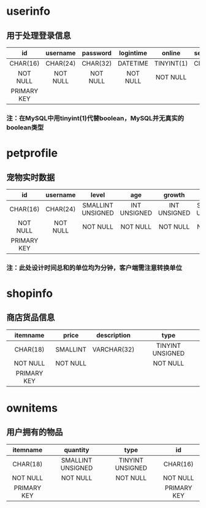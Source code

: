 ﻿# userinfo
## 用于处理登录信息
|     id    |username|password|logintime|  online  |secretkey|heartbeat|
|:---------:|:------:|:------:|:-------:|:--------:|:-------:|:-------:|
|  CHAR(16) |CHAR(24)|CHAR(32)| DATETIME|TINYINT(1)| CHAR(20)| DATATIME|
|  NOT NULL |NOT NULL|NOT NULL| NOT NULL| NOT NULL |         |         |
|PRIMARY KEY|        |        |         |          |         |         |
### 注：在MySQL中用tinyint(1)代替boolean，MySQL并无真实的boolean类型
 
# petprofile
## 宠物实时数据
|     id    |username|      level      |    age     |   growth   |      food       |     clean       |     health     |      mood       |  growth_speed  |   status   | online_time|tuotuo|
|:---------:|:------:|:---------------:|:----------:|:----------:|:---------------:|:---------------:|:--------------:|:---------------:|:--------------:|:----------:|:----------:|:----:|
|  CHAR(16) |CHAR(24)|SMALLINT UNSIGNED|INT UNSIGNED|INT UNSIGNED|SMALLINT UNSIGNED|SMALLINT UNSIGNED|TINYINT UNSIGNED|SMALLINT UNSIGNED|TINYINT UNSIGNED|INT UNSIGNED|INT UNSIGNED| INT  |
|  NOT NULL |NOT NULL|     NOT NULL    |  NOT NULL  |  NOT NULL  |    NOT NULL     |    NOT NULL     |    NOT NULL    |     NOT NULL    |    NOT NULL    |  NOT NULL  |  NOT NULL  |      |
|PRIMARY KEY|        |                 |            |            |                 |                 |                |                 |                |            |            |      |
### 注：此处设计时间总和的单位均为分钟，客户端需注意转换单位

# shopinfo
## 商店货品信息
|  itemname |  price |description|      type      |
|:---------:|:------:|:---------:|:--------------:|
|  CHAR(18) |SMALLINT|VARCHAR(32)|TINYINT UNSIGNED|
|  NOT NULL |NOT NULL|           |    NOT NULL    |
|PRIMARY KEY|        |           |                |

# ownitems
## 用户拥有的物品
|  itemname |    quantity     |     type       |     id    |
|:---------:|:---------------:|:--------------:|:---------:|
|  CHAR(18) |SMALLINT UNSIGNED|TINYINT UNSIGNED|  CHAR(16) |
|  NOT NULL |    NOT NULL     |    NOT NULL    |  NOT NULL |
|PRIMARY KEY|                 |                |PRIMARY KEY|
